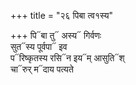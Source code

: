 +++
title = "२६ पिबा त्व१स्य"

+++
पि᳓बा तु᳓ अस्य᳓ गिर्वणः  
सुत᳓स्य पूर्वपा᳓ इव  
प᳓रिष्कृतस्य रसि᳓न इय᳓म् आसुति᳓श्  
चा᳓रुर् म᳓दाय पत्यते